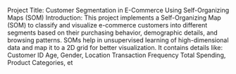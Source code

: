 Project Title: Customer Segmentation in E-Commerce Using Self-Organizing Maps (SOM)
Introduction: This project implements a Self-Organizing Map (SOM) to classify and visualize e-commerce customers into different segments based on their purchasing behavior, demographic details, and browsing patterns. SOMs help in unsupervised learning of high-dimensional data and map it to a 2D grid for better visualization.
It contains details like:
Customer ID
Age, Gender, Location
Transaction Frequency
Total Spending, Product Categories, et
